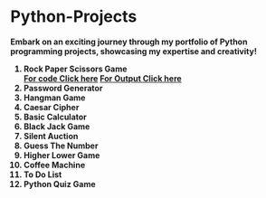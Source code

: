 # Python-Projects
<b> Embark on an exciting journey through my portfolio of Python programming projects, showcasing my expertise and creativity! <b>
<ol>
<b>
<li>Rock Paper Scissors Game </li> <a href="https://github.com/KarthikSadari/Python-Projects/blob/main/Rock-Paper-Scissors_Game.py"> For code Click here</a> <a href="https://github.com/KarthikSadari/Python-Projects/blob/main/Output%20Of%20codes/Rock%20Paper%20Scissors%20game%20python%20code%20output.png">For Output Click here</a>
<li>Password Generator</li>
<li>Hangman Game</li>
<li>Caesar Cipher</li>
<li>Basic Calculator</li>
<li>Black Jack Game</li>
<li>Silent Auction</li>
<li>Guess The Number</li>
<li>Higher Lower Game</li>
<li>Coffee Machine</li>
<li>To Do List</li>
<li>Python Quiz Game</li>
</b>
</ol>
